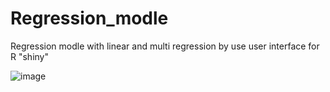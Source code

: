 # Regression_modle
Regression modle with linear and multi regression by use user interface for R "shiny"

![image](https://github.com/omar01alaa/Regression_modle/assets/145704342/edafead8-e3ee-4090-9eb6-cd0db5d5ffd5)

